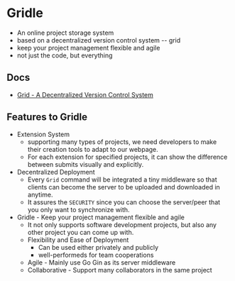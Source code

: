 # Gridle
- An online project storage system
- based on a decentralized version control system -- grid
- keep your project management flexible and agile
- not just the code, but everything

## Docs
- [Grid - A Decentralized Version Control System](https://github.com/undertechers/grid)

## Features to Gridle
- Extension System
    - supporting many types of projects, we need developers to make their creation tools to adapt to our webpage.
    - For each extension for specified projects, it can show the difference between submits visually and explicitly.
- Decentralized Deployment
    - Every `Grid` command will be integrated a tiny middleware so that clients can become the server to be uploaded and downloaded in anytime.
    - It assures the `SECURITY` since you can choose the server/peer that you only want to synchronize with.
- Gridle - Keep your project management flexible and agile
    - It not only supports software development projects, but also any other project you can come up with.
    - Flexibility and Ease of Deployment
        - Can be used either privately and publicly
        - well-performeds for team cooperations
    - Agile - Mainly use Go Gin as its server middleware
    - Collaborative - Support many collaborators in the same project
